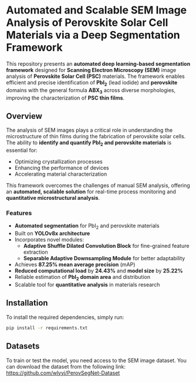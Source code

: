 # Automated and Scalable SEM Image Analysis of Perovskite Solar Cell Materials via a Deep Segmentation Framework

This repository presents an **automated deep learning-based segmentation framework** designed for **Scanning Electron Microscopy (SEM)** image analysis of **Perovskite Solar Cell (PSC)** materials. The framework enables efficient and precise identification of **PbI<sub>2</sub>** (lead iodide) and **perovskite** domains with the general formula **ABX<sub>3</sub>** across diverse morphologies, improving the characterization of **PSC thin films**.

## Overview

The analysis of SEM images plays a critical role in understanding the microstructure of thin films during the fabrication of perovskite solar cells. The ability to **identify and quantify PbI<sub>2</sub> and perovskite materials** is essential for:

- Optimizing crystallization processes
- Enhancing the performance of devices
- Accelerating material characterization

This framework overcomes the challenges of manual SEM analysis, offering an **automated, scalable solution** for real-time process monitoring and **quantitative microstructural analysis**.
 
### Features
- **Automated segmentation** for PbI<sub>2</sub> and perovskite materials
- Built on **YOLOv8x architecture**
- Incorporates novel modules:
  - **Adaptive Shuffle Dilated Convolution Block** for fine-grained feature extraction
  - **Separable Adaptive Downsampling Module** for better adaptability
- Achieves **87.25% mean average precision** (mAP)
- **Reduced computational load** by **24.43%** and **model size** by **25.22%**
- Reliable estimation of **PbI<sub>2</sub> domain area** and distribution
- Scalable tool for **quantitative analysis** in materials research

## Installation

To install the required dependencies, simply run:

```bash
pip install -r requirements.txt
```
## Datasets
To train or test the model, you need access to the SEM image dataset. You can download the dataset from the following link:
https://github.com/wlyyj/PerovSegNet-Dataset
